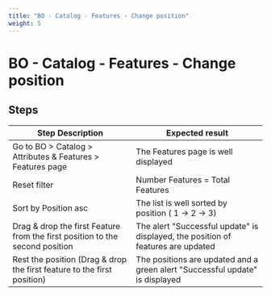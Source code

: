 ```yaml
---
title: "BO - Catalog - Features - Change position"
weight: 5
---
```


# BO - Catalog - Features - Change position
## Steps
| Step Description | Expected result |
| ----- | ----- |
| Go to BO > Catalog > Attributes & Features > Features page | The Features page is well displayed |
| Reset filter | Number Features = Total Features |
| Sort by Position asc | The list is well sorted by position ( 1 -> 2 -> 3) |
| Drag & drop the first Feature from the first position to the second position | The alert "Successful update" is displayed, the position of features are updated |
| Rest the position (Drag & drop the first feature to the first position) | The positions are updated and a green alert "Successful update" is displayed |
